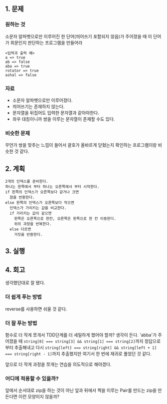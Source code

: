 ## 1. 문제

### 원하는 것

소문자 알파벳으로만 이루어진 한 단어(띄어쓰기 포함되지 않음)가 주어졌을 때 이 단어가 회문인지 판단하는 프로그램을 만들어라

```
<입력과 출력 예>
a => true
ab => false
aba => true
rotator => true
ashal => false
```

### 자료

* 소문자 알파벳으로만 이루어졌다.
* 띄어쓰기는 존재하지 않는다.
* 문자열을 뒤집어도 입력한 문자열과 같아야한다.
* 좌우 대칭이니까 쌍을 이루는 문자열이 존재할 수도 있다.

### 비슷한 문제

무언가 쌍을 맞추는 느낌이 들어서 괄호가 올바르게 닫혔는지 확인하는 프로그램이랑 비슷한 것 같다.

## 2. 계획

```
2개의 인덱스를 준비한다.
하나는 왼쪽에서 부터 하나는 오른쪽에서 부터 시작한다.
if 왼쪽의 인덱스가 오른쪽보다 같거나 크면 
  참을 반환한다.
else 왼쪽의 인덱스가 오른쪽보다 작으면
  인덱스가 가리키는 값을 비교한다.
  if 가리키는 값이 같으면
    왼쪽은 오른쪽으로 한칸, 오른쪽은 왼쪽으로 한 칸 이동한다.
    위의 과정을 반복한다.
  else 다르면
    거짓을 반환한다.
```

## 3. 실행

## 4. 회고

생각했던대로 잘 됐다.

### 더 쉽게 푸는 방법

reverse를 사용하면 쉬울 것 같다.

### 더 잘 푸는 방법

함수로 더 작게 쪼개서 TDD단계를 더 세밀하게 했어야 할까? 생각이 든다.
'abba'가 주어졌을 때 `string[0] === string[3] && string[1] === string[2]`까지 정답으로부터 추출해내고 다시 `string[left] === string[right] && string[left + 1] === string[right - 1]`까지 추출했지만 여기서 한 번에 재귀로 풀었던 것 같다.  

앞으로 더 작게 과정을 쪼개는 연습을 의도적으로 해야겠다.

### 어디에 적용할 수 있을까?

앞에서 순서대로 zip을 하는 것이 아닌 앞과 뒤에서 짝을 이루는 Pair를 만드는 zip을 만든다면 이런 모양이지 않을까?
